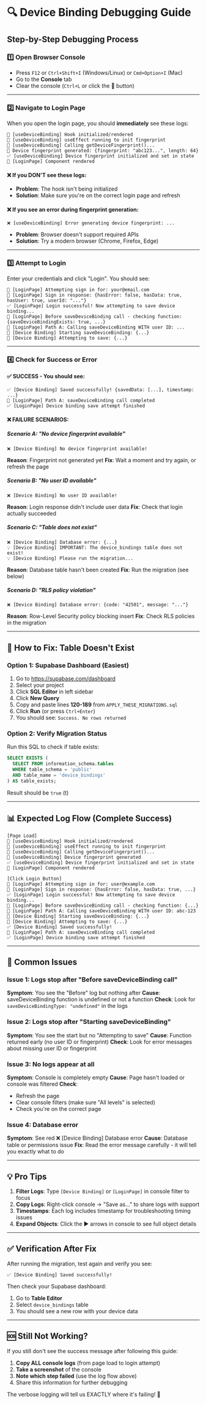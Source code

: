 # 🔍 Device Binding Debugging Guide

## Step-by-Step Debugging Process

### 1️⃣ **Open Browser Console**
- Press `F12` or `Ctrl+Shift+I` (Windows/Linux) or `Cmd+Option+I` (Mac)
- Go to the **Console** tab
- Clear the console (`Ctrl+L` or click the 🚫 button)

---

### 2️⃣ **Navigate to Login Page**
When you open the login page, you should **immediately** see these logs:

```
🔐 [useDeviceBinding] Hook initialized/rendered
🔐 [useDeviceBinding] useEffect running to init fingerprint
🔐 [useDeviceBinding] Calling getDeviceFingerprint()...
🔐 Device fingerprint generated: {fingerprint: "abc123...", length: 64}
✅ [useDeviceBinding] Device fingerprint initialized and set in state
🔐 [LoginPage] Component rendered
```

#### ❌ If you DON'T see these logs:
- **Problem**: The hook isn't being initialized
- **Solution**: Make sure you're on the correct login page and refresh

#### ❌ If you see an error during fingerprint generation:
```
❌ [useDeviceBinding] Error generating device fingerprint: ...
```
- **Problem**: Browser doesn't support required APIs
- **Solution**: Try a modern browser (Chrome, Firefox, Edge)

---

### 3️⃣ **Attempt to Login**
Enter your credentials and click "Login". You should see:

```
🔐 [LoginPage] Attempting sign in for: your@email.com
🔐 [LoginPage] Sign in response: {hasError: false, hasData: true, hasUser: true, userId: "..."}
✅ [LoginPage] Login successful! Now attempting to save device binding...
🔐 [LoginPage] Before saveDeviceBinding call - checking function: {saveDeviceBindingExists: true, ...}
🔐 [LoginPage] Path A: Calling saveDeviceBinding WITH user ID: ...
🔐 [Device Binding] Starting saveDeviceBinding: {...}
💾 [Device Binding] Attempting to save: {...}
```

---

### 4️⃣ **Check for Success or Error**

#### ✅ **SUCCESS - You should see:**
```
✅ [Device Binding] Saved successfully! {savedData: [...], timestamp: ...}
🔐 [LoginPage] Path A: saveDeviceBinding call completed
✅ [LoginPage] Device binding save attempt finished
```

#### ❌ **FAILURE SCENARIOS:**

##### Scenario A: "No device fingerprint available"
```
❌ [Device Binding] No device fingerprint available!
```
**Reason**: Fingerprint not generated yet
**Fix**: Wait a moment and try again, or refresh the page

##### Scenario B: "No user ID available"
```
❌ [Device Binding] No user ID available!
```
**Reason**: Login response didn't include user data
**Fix**: Check that login actually succeeded

##### Scenario C: "Table does not exist"
```
❌ [Device Binding] Database error: {...}
💡 [Device Binding] IMPORTANT: The device_bindings table does not exist!
💡 [Device Binding] Please run the migration...
```
**Reason**: Database table hasn't been created
**Fix**: Run the migration (see below)

##### Scenario D: "RLS policy violation"
```
❌ [Device Binding] Database error: {code: "42501", message: "..."}
```
**Reason**: Row-Level Security policy blocking insert
**Fix**: Check RLS policies in the migration

---

## 🔧 How to Fix: Table Doesn't Exist

### Option 1: Supabase Dashboard (Easiest)
1. Go to https://supabase.com/dashboard
2. Select your project
3. Click **SQL Editor** in left sidebar
4. Click **New Query**
5. Copy and paste lines **120-189** from `APPLY_THESE_MIGRATIONS.sql`
6. Click **Run** (or press `Ctrl+Enter`)
7. You should see: `Success. No rows returned`

### Option 2: Verify Migration Status
Run this SQL to check if table exists:
```sql
SELECT EXISTS (
  SELECT FROM information_schema.tables 
  WHERE table_schema = 'public' 
  AND table_name = 'device_bindings'
) AS table_exists;
```
Result should be `true` (t)

---

## 📊 Expected Log Flow (Complete Success)

```
[Page Load]
🔐 [useDeviceBinding] Hook initialized/rendered
🔐 [useDeviceBinding] useEffect running to init fingerprint
🔐 [useDeviceBinding] Calling getDeviceFingerprint()...
🔐 [useDeviceBinding] Device fingerprint generated
✅ [useDeviceBinding] Device fingerprint initialized and set in state
🔐 [LoginPage] Component rendered

[Click Login Button]
🔐 [LoginPage] Attempting sign in for: user@example.com
🔐 [LoginPage] Sign in response: {hasError: false, hasData: true, ...}
✅ [LoginPage] Login successful! Now attempting to save device binding...
🔐 [LoginPage] Before saveDeviceBinding call - checking function: {...}
🔐 [LoginPage] Path A: Calling saveDeviceBinding WITH user ID: abc-123
🔐 [Device Binding] Starting saveDeviceBinding: {...}
💾 [Device Binding] Attempting to save: {...}
✅ [Device Binding] Saved successfully!
🔐 [LoginPage] Path A: saveDeviceBinding call completed
✅ [LoginPage] Device binding save attempt finished
```

---

## 🚨 Common Issues

### Issue 1: Logs stop after "Before saveDeviceBinding call"
**Symptom**: You see the "Before" log but nothing after
**Cause**: saveDeviceBinding function is undefined or not a function
**Check**: Look for `saveDeviceBindingType: "undefined"` in the logs

### Issue 2: Logs stop after "Starting saveDeviceBinding"
**Symptom**: You see the start but no "Attempting to save"
**Cause**: Function returned early (no user ID or fingerprint)
**Check**: Look for error messages about missing user ID or fingerprint

### Issue 3: No logs appear at all
**Symptom**: Console is completely empty
**Cause**: Page hasn't loaded or console was filtered
**Check**: 
- Refresh the page
- Clear console filters (make sure "All levels" is selected)
- Check you're on the correct page

### Issue 4: Database error
**Symptom**: See red ❌ [Device Binding] Database error
**Cause**: Database table or permissions issue
**Fix**: Read the error message carefully - it will tell you exactly what to do

---

## 💡 Pro Tips

1. **Filter Logs**: Type `[Device Binding]` or `[LoginPage]` in console filter to focus
2. **Copy Logs**: Right-click console → "Save as..." to share logs with support
3. **Timestamps**: Each log includes timestamp for troubleshooting timing issues
4. **Expand Objects**: Click the ▶ arrows in console to see full object details

---

## ✅ Verification After Fix

After running the migration, test again and verify you see:
```
✅ [Device Binding] Saved successfully!
```

Then check your Supabase dashboard:
1. Go to **Table Editor**
2. Select `device_bindings` table
3. You should see a new row with your device data

---

## 🆘 Still Not Working?

If you still don't see the success message after following this guide:

1. **Copy ALL console logs** (from page load to login attempt)
2. **Take a screenshot** of the console
3. **Note which step failed** (use the log flow above)
4. Share this information for further debugging

The verbose logging will tell us EXACTLY where it's failing! 🎯

